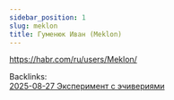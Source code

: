 ```yaml
---
sidebar_position: 1
slug: meklon
title: Гуменюк Иван (Meklon)
---
```

https://habr.com/ru/users/Meklon/  

Backlinks:  
[2025-08-27 Эксперимент с эчивериями](/growing/experiments/2025-08-27-echiveria-experiment.md)